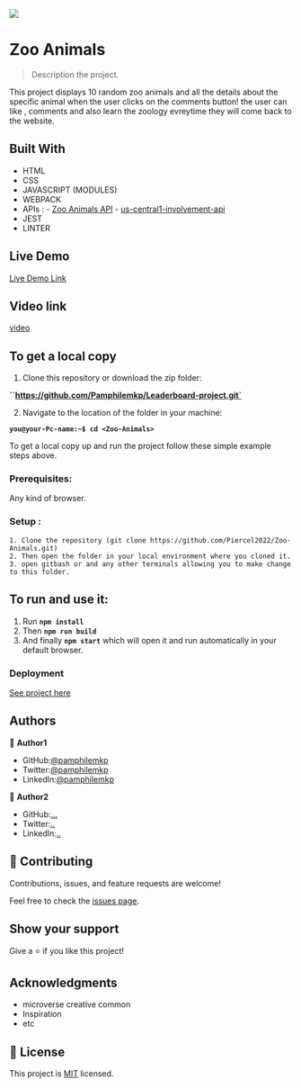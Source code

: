 ![](https://img.shields.io/badge/Microverse-blueviolet)

# Zoo Animals

> Description the project.

This project  displays 10 random zoo  animals and all the details about the specific animal when the user clicks on the comments button!  the user can like , comments and also learn the zoology  evreytime they will come back to the website.


## Built With

- HTML
- CSS
- JAVASCRIPT (MODULES)
- WEBPACK
- APIs :
      - [Zoo Animals API](https://zoo-animal-api.herokuapp.com/animals/)
      - [us-central1-involvement-api](https://us-central1-involvement-api.cloudfunctions.net/capstoneApi)
- JEST 
- LINTER

## Live Demo 

[Live Demo Link](https://Piercel2022.github.io/Zoo-Animals/)


## Video link
[video](https://drive.google.com/file/d/1DjJEl7d3N_Dk2R-rTGk7wOrtPNBDotSu/view?usp=sharing)


## To get a local copy 

1. Clone this repository or download the zip folder:

**``https://github.com/Pamphilemkp/Leaderboard-project.git`**

2. Navigate to the location of the folder in your machine:

**``you@your-Pc-name:~$ cd <Zoo-Animals>``**

To get a local copy up and run the project follow these simple example steps above.


### Prerequisites: 
Any kind of browser. 

### Setup :
    1. Clone the repository (git clone https://github.com/Piercel2022/Zoo-Animals.git)
    2. Then open the folder in your local environment where you cloned it.
    3. open gitbash or and any other terminals allowing you to make change to this folder.

## To  run and use it:

 1. Run **``npm install``**
 2. Then **``npm run build``**
 3.  And finally **``npm start``** which will open it and run automatically  in your default browser.


### Deployment

[See project here](https://Piercel2022.github.io/Zoo-Animals/)

## Authors

👤 **Author1**

   - GitHub:[@pamphilemkp](https://github.com/pamphilemkp)
   - Twitter:[@pamphilemkp](https://Twitter.com/PamphileMusonda)
   - LinkedIn:[@pamphilemkp](https:/LinkedIn.com/PamphileMusonda-2bb8a9237)

👤 **Author2**

   - GitHub:[...](https://github.com/...)
   - Twitter:[..](https://Twitter.com/...)
   - LinkedIn:[..](https://LinkedIn.com/...)

## 🤝 Contributing

Contributions, issues, and feature requests are welcome!

Feel free to check the [issues page](https://github.com/Piercel2022/Zoo-Animals.git/issues).

## Show your support

Give a ⭐️ if you like this project!

## Acknowledgments
- microverse creative common 
- Inspiration
- etc

## 📝 License

This project is [MIT](./MIT.md) licensed.
